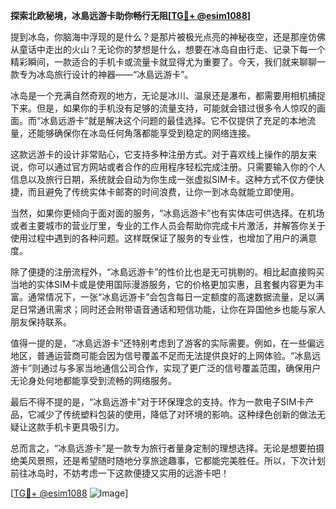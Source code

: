 **探索北欧秘境，冰島远游卡助你畅行无阻[[TG💪+ @esim1088](https://t.me/s/esim1088)]**

提到冰岛，你脑海中浮现的是什么？是那片被极光点亮的神秘夜空，还是那座仿佛从童话中走出的火山？无论你的梦想是什么，想要在冰岛自由行走、记录下每一个精彩瞬间，一款适合的手机卡或流量卡就显得尤为重要了。今天，我们就来聊聊一款专为冰岛旅行设计的神器——“冰島远游卡”。

冰岛是一个充满自然奇观的地方，无论是冰川、温泉还是瀑布，都需要用相机捕捉下来。但是，如果你的手机没有足够的流量支持，可能就会错过很多令人惊叹的画面。而“冰島远游卡”就是解决这个问题的最佳选择。它不仅提供了充足的本地流量，还能够确保你在冰岛任何角落都能享受到稳定的网络连接。

这款远游卡的设计非常贴心，它支持多种注册方式。对于喜欢线上操作的朋友来说，你可以通过官方网站或者合作的应用程序轻松完成注册。只需要输入你的个人信息以及旅行日期，系统就会自动为你生成一张虚拟SIM卡。这种方式不仅方便快捷，而且避免了传统实体卡邮寄的时间浪费，让你一到冰岛就能立即使用。

当然，如果你更倾向于面对面的服务，“冰島远游卡”也有实体店可供选择。在机场或者主要城市的营业厅里，专业的工作人员会帮助你完成卡片激活，并解答你关于使用过程中遇到的各种问题。这样既保证了服务的专业性，也增加了用户的满意度。

除了便捷的注册流程外，“冰島远游卡”的性价比也是无可挑剔的。相比起直接购买当地的实体SIM卡或是使用国际漫游服务，它的价格更加实惠，且套餐内容更为丰富。通常情况下，一张“冰島远游卡”会包含每日一定额度的高速数据流量，足以满足日常通讯需求；同时还会附带语音通话和短信功能，让你在异国他乡也能与家人朋友保持联系。

值得一提的是，“冰島远游卡”还特别考虑到了游客的实际需要。例如，在一些偏远地区，普通运营商可能会因为信号覆盖不足而无法提供良好的上网体验。“冰島远游卡”则通过与多家当地通信公司合作，实现了更广泛的信号覆盖范围，确保用户无论身处何地都能享受到流畅的网络服务。

最后不得不提的是，“冰島远游卡”对于环保理念的支持。作为一款电子SIM卡产品，它减少了传统塑料包装的使用，降低了对环境的影响。这种绿色创新的做法无疑让这款手机卡更具吸引力。

总而言之，“冰島远游卡”是一款专为旅行者量身定制的理想选择。无论是想要拍摄绝美风景照，还是希望随时随地分享旅途趣事，它都能完美胜任。所以，下次计划前往冰岛时，不妨考虑一下这款便捷又实用的远游卡吧！

[[TG💪+ @esim1088](https://t.me/s/esim1088) ![Image](https://i.postimg.cc/4NQfJmqS/Snipaste-2025-05-13-00-14-12.png)]